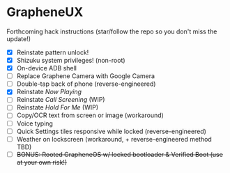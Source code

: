 # GrapheneUX
Forthcoming hack instructions (star/follow the repo so you don't miss the update!)
- [x] Reinstate pattern unlock!
- [x] Shizuku system privileges! (non-root)
- [x] On-device ADB shell
- [ ] Replace Graphene Camera with Google Camera
- [ ] Double-tap back of phone (reverse-engineered)
- [x] Reinstate *Now Playing*
- [ ] Reinstate *Call Screening* (WIP)
- [ ] Reinstate *Hold For Me* (WIP)
- [ ] Copy/OCR text from screen or image (workaround)
- [ ] Voice typing
- [ ] Quick Settings tiles responsive while locked (reverse-engineered)
- [ ] Weather on lockscreen (workaround, + reverse-engineered method TBD)
- [ ] ~~BONUS: Rooted GrapheneOS w/ locked bootloader & Verified Boot (use at your own risk!)~~
